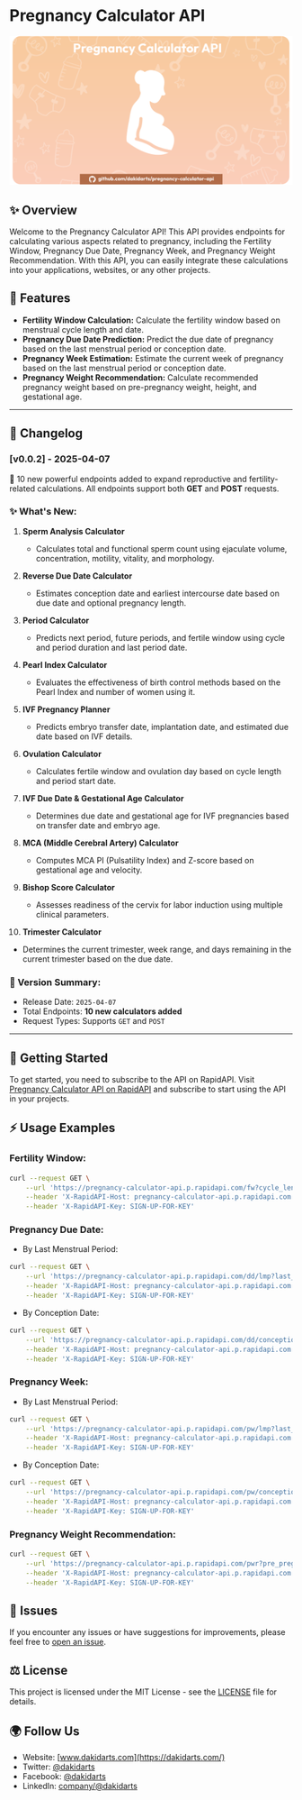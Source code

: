 # Pregnancy Calculator API

![Cover Photo](assets/cover.png)

## ✨ Overview

Welcome to the Pregnancy Calculator API! This API provides endpoints for calculating various aspects related to pregnancy, including the Fertility Window, Pregnancy Due Date, Pregnancy Week, and Pregnancy Weight Recommendation. With this API, you can easily integrate these calculations into your applications, websites, or any other projects.

## 🚀 Features

- **Fertility Window Calculation:** Calculate the fertility window based on menstrual cycle length and date.
- **Pregnancy Due Date Prediction:** Predict the due date of pregnancy based on the last menstrual period or conception date.
- **Pregnancy Week Estimation:** Estimate the current week of pregnancy based on the last menstrual period or conception date.
- **Pregnancy Weight Recommendation:** Calculate recommended pregnancy weight based on pre-pregnancy weight, height, and gestational age.

---

## 📌 Changelog

### [v0.0.2] - 2025-04-07
 🚀 10 new powerful endpoints added to expand reproductive and fertility-related calculations. All endpoints support both **GET** and **POST** requests.

### ✨ What's New:

1. **Sperm Analysis Calculator**
   - Calculates total and functional sperm count using ejaculate volume, concentration, motility, vitality, and morphology.

2. **Reverse Due Date Calculator**
   - Estimates conception date and earliest intercourse date based on due date and optional pregnancy length.

3. **Period Calculator**
   - Predicts next period, future periods, and fertile window using cycle and period duration and last period date.

4. **Pearl Index Calculator**
   - Evaluates the effectiveness of birth control methods based on the Pearl Index and number of women using it.

5. **IVF Pregnancy Planner**
   - Predicts embryo transfer date, implantation date, and estimated due date based on IVF details.

6. **Ovulation Calculator**
   - Calculates fertile window and ovulation day based on cycle length and period start date.

7. **IVF Due Date & Gestational Age Calculator**
   - Determines due date and gestational age for IVF pregnancies based on transfer date and embryo age.

8. **MCA (Middle Cerebral Artery) Calculator**
   - Computes MCA PI (Pulsatility Index) and Z-score based on gestational age and velocity.

9. **Bishop Score Calculator**
   - Assesses readiness of the cervix for labor induction using multiple clinical parameters.

10. **Trimester Calculator**
   - Determines the current trimester, week range, and days remaining in the current trimester based on the due date.


### 🧠 Version Summary:
- Release Date: `2025-04-07`
- Total Endpoints: **10 new calculators added**
- Request Types: Supports `GET` and `POST`

---

## 🏁 Getting Started

To get started, you need to subscribe to the API on RapidAPI. Visit [Pregnancy Calculator API on RapidAPI](https://rapidapi.com/dakidarts-dakidarts-default/api/pregnancy-calculator-api) and subscribe to start using the API in your projects.

## ⚡️ Usage Examples

### Fertility Window:

```bash
curl --request GET \
	--url 'https://pregnancy-calculator-api.p.rapidapi.com/fw?cycle_length=28&menstrual_date=2023-06-01' \
	--header 'X-RapidAPI-Host: pregnancy-calculator-api.p.rapidapi.com' \
	--header 'X-RapidAPI-Key: SIGN-UP-FOR-KEY' 
```	

### Pregnancy Due Date:

- By Last Menstrual Period:

```bash
curl --request GET \
	--url 'https://pregnancy-calculator-api.p.rapidapi.com/dd/lmp?last_period_date=2023-01-01&cycle_length=28' \
	--header 'X-RapidAPI-Host: pregnancy-calculator-api.p.rapidapi.com' \
	--header 'X-RapidAPI-Key: SIGN-UP-FOR-KEY'
```

- By Conception Date:

```bash
curl --request GET \
	--url 'https://pregnancy-calculator-api.p.rapidapi.com/dd/conception?conception_date=2023-05-01' \
	--header 'X-RapidAPI-Host: pregnancy-calculator-api.p.rapidapi.com' \
	--header 'X-RapidAPI-Key: SIGN-UP-FOR-KEY'
```

### Pregnancy Week:

- By Last Menstrual Period:

```bash
curl --request GET \
	--url 'https://pregnancy-calculator-api.p.rapidapi.com/pw/lmp?last_period_date=2023-01-01&cycle_length=28' \
	--header 'X-RapidAPI-Host: pregnancy-calculator-api.p.rapidapi.com' \
	--header 'X-RapidAPI-Key: SIGN-UP-FOR-KEY'
```

- By Conception Date:

```bash
curl --request GET \
	--url 'https://pregnancy-calculator-api.p.rapidapi.com/pw/conception?conception_date=2023-05-01' \
	--header 'X-RapidAPI-Host: pregnancy-calculator-api.p.rapidapi.com' \
	--header 'X-RapidAPI-Key: SIGN-UP-FOR-KEY'
```

### Pregnancy Weight Recommendation:

```bash
curl --request GET \
	--url 'https://pregnancy-calculator-api.p.rapidapi.com/pwr?pre_pregnancy_weight=60&height=1.65&gestational_age=20' \
	--header 'X-RapidAPI-Host: pregnancy-calculator-api.p.rapidapi.com' \
	--header 'X-RapidAPI-Key: SIGN-UP-FOR-KEY'
```	
## 🔨 Issues

If you encounter any issues or have suggestions for improvements, please feel free to [open an issue](https://github.com/dakidarts/pregnancy-calculator-api/issues).

## ⚖️ License

This project is licensed under the MIT License - see the [LICENSE](https://github.com/dakidarts/pregnancy-calculator-api?tab=MIT-1-ov-file#) file for details.

## 🌍 Follow Us

- Website: [www.dakidarts.com](https://dakidarts.com/)
- Twitter: [@dakidarts](https://twitter.com/dakidarts)
- Facebook: [@dakidarts](https://www.facebook.com/dakidarts)
- LinkedIn: [company/@dakidarts](https://www.linkedin.com/company/dakidarts)
